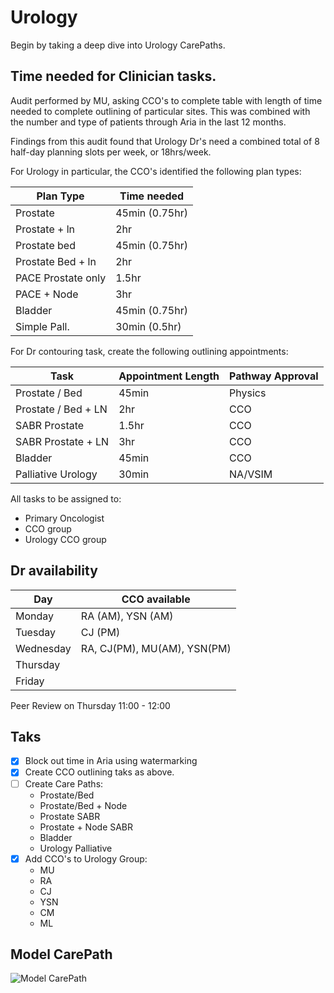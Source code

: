 # Urology

Begin by taking a deep dive into Urology CarePaths. 

## Time needed for Clinician tasks. 

Audit performed by MU, asking CCO's to complete table with length of time needed to complete outlining of particular sites. This was combined with the number and type of patients through Aria in the last 12 months. 

Findings from this audit found that Urology Dr's need a combined total of 8 half-day planning slots per week, or 18hrs/week. 

For Urology in particular, the CCO's identified the following plan types:

| Plan Type			| Time needed	|
| ----------------- | ------------- |
| Prostate			| 45min (0.75hr)|
| Prostate + ln		| 2hr			|
| Prostate bed		| 45min (0.75hr)|
| Prostate Bed + ln	| 2hr			|
| PACE Prostate only| 1.5hr			|
| PACE + Node		| 3hr			|
| Bladder 			| 45min (0.75hr)|
| Simple Pall.		| 30min (0.5hr)	|

For Dr contouring task, create the following outlining appointments:

| Task					| Appointment Length 	| Pathway Approval 	|
|---------------------- | --------------------- | -----------------	|
| Prostate /  Bed 		| 45min 				| Physics			|
| Prostate / Bed + LN	| 2hr 					| CCO				|
| SABR Prostate 		| 1.5hr					| CCO				|
| SABR Prostate + LN	| 3hr					| CCO				|
| Bladder				| 45min					| CCO				|
| Palliative Urology	| 30min					| NA/VSIM			|

All tasks to be assigned to:
* Primary Oncologist
* CCO group
* Urology CCO group

## Dr availability

 | Day 			| CCO available					|
 | ------------	| ------------------------------|
 | Monday		| RA (AM), YSN (AM)				|
 | Tuesday		| CJ (PM)						|
 | Wednesday	| RA, CJ(PM), MU(AM), YSN(PM)	|
 | Thursday 	|								|
 | Friday		|								|
 
 Peer Review on Thursday 11:00 - 12:00
 
 ## Taks
 
 * [x] Block out time in Aria using watermarking
 * [x] Create CCO outlining taks as above.
 * [ ] Create Care Paths:
	- Prostate/Bed
	- Prostate/Bed + Node
	- Prostate SABR
	- Prostate + Node SABR
	- Bladder 
	- Urology Palliative
* [x] Add CCO's to Urology Group:
	- MU
	- RA
	- CJ 
	- YSN
	- CM
	- ML

## Model CarePath

![Model CarePath](./Assets/CarePath.svg)
	
